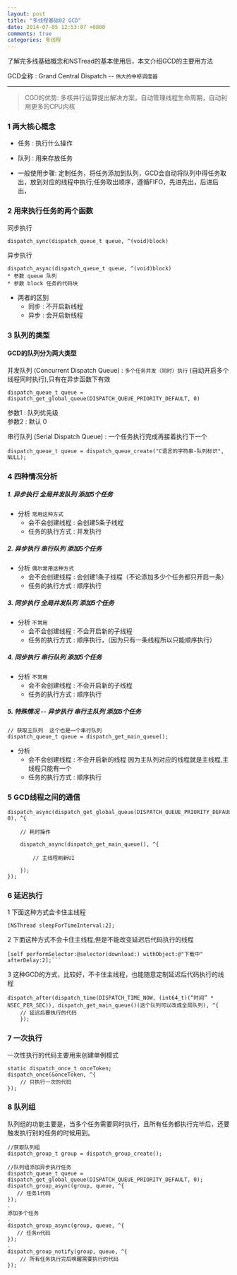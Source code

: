```yaml
---
layout: post
title: "多线程基础02 GCD"
date: 2014-07-05 12:53:07 +0800
comments: true
categories: 多线程 
---
```

  <!--more-->   
   了解完多线基础概念和NSTread的基本使用后，本文介绍GCD的主要用方法
   
   GCD全称 : Grand Central Dispatch  -- ```伟大的中枢调度器``` 
  
   ***
   
   > CGD的优势: 多核并行运算提出解决方案，自动管理线程生命周期，自动利用更多的CPU内核
   

### 1 两大核心概念
* 任务 : 执行什么操作
* 队列 : 用来存放任务

* 一般使用步骤: 定制任务，将任务添加到队列，GCD会自动将队列中得任务取出，放到对应的线程中执行;任务取出顺序，遵循FIFO，先进先出，后进后出，


### 2 用来执行任务的两个函数
同步执行

	dispatch_sync(dispatch_queue_t queue, ^(void)block)
		
异步执行

	dispatch_async(dispatch_queue_t queue, ^(void)block)
	* 参数 queue 队列
	* 参数 block 任务的代码块

* 两者的区别
	* 同步 : 不开启新线程
	* 异步 : 会开启新线程
	
### 3 队列的类型

#### GCD的队列分为两大类型

并发队列 (Concurrent Dispatch Queue) : ```多个任务并发（同时）执行``` (自动开启多个线程同时执行),只有在异步函数下有效
   
	dispatch_queue_t queue = dispatch_get_global_queue(DISPATCH_QUEUE_PRIORITY_DEFAULT, 0)

  参数1 : 队列优先级	 
  参数2 : 默认 0	
	
	
串行队列 (Serial Dispatch Queue) : 一个任务执行完成再接着执行下一个
   
	dispatch_queue_t queue = dispatch_queue_create("C语言的字符串-队列标识", NULL);
			
### 4 四种情况分析

##### 1. 异步执行 全局并发队列 添加5个任务 
* 分析 ```常用这种方式```
	* 会不会创建线程 : 会创建5条子线程
	* 任务的执行方式 : 并发执行
	
##### 2. 异步执行 串行队列 添加5个任务 
* 分析 ```偶尔常用这种方式```
	* 会不会创建线程 : 会创建1条子线程（不论添加多少个任务都只开启一条）
	* 任务的执行方式 : 顺序执行
	
##### 3. 同步执行 全局并发队列 添加5个任务 
* 分析 ```不常用```
	* 会不会创建线程 : 不会开启新的子线程
	* 任务的执行方式 : 顺序执行，（因为只有一条线程所以只能顺序执行）
	
##### 4. 同步执行 串行队列 添加5个任务 
* 分析 ```不常用```
	* 会不会创建线程 : 不会开启新的子线程
	* 任务的执行方式 : 顺序执行

##### 5. 特殊情况 -- 异步执行 串行主队列 添加5个任务
	// 获取主队列  这个也是一个串行队列
   	dispatch_queue_t queue = dispatch_get_main_queue();
  	
* 分析 
	* 会不会创建线程 : 不会开启新的线程 因为主队列对应的线程就是主线程,主线程只能有一个
	* 任务的执行方式 : 顺序执行

### 5 GCD线程之间的通信

	dispatch_async(dispatch_get_global_queue(DISPATCH_QUEUE_PRIORITY_DEFAULT, 0), ^{
       
        // 耗时操作
        
        dispatch_async(dispatch_get_main_queue(), ^{
            
            // 主线程刷新UI
            
        });
    });
		 
### 6 延迟执行

1 下面这种方式会卡住主线程

	[NSThread sleepForTimeInterval:2];
	
2 下面这种方式不会卡住主线程,但是不能改变延迟后代码执行的线程

	[self performSelector:@selector(download:) withObject:@"下载中" afterDelay:2];```

3 这种GCD的方式，比较好，不卡住主线程，也能随意定制延迟后代码执行的线程
	
	dispatch_after(dispatch_time(DISPATCH_TIME_NOW, (int64_t)(“时间” * NSEC_PER_SEC)), dispatch_get_main_queue()(这个队列可以改成全局队列), ^{
        // 延迟后要执行的代码
        });
    
### 7 一次执行

一次性执行的代码主要用来创建单例模式

	static dispatch_once_t onceToken;
    dispatch_once(&onceToken, ^{
        // 只执行一次的代码
    });
    
### 8 队列组

队列组的功能主要是，当多个任务需要同时执行，且所有任务都执行完毕后，还要触发执行别的任务的时候用到。

 	//获取队列组
 	dispatch_group_t group = dispatch_group_create();
 	
 	//队列组添加异步执行任务
    dispatch_queue_t queue = dispatch_get_global_queue(DISPATCH_QUEUE_PRIORITY_DEFAULT, 0);
 	dispatch_group_async(group, queue, ^{
       // 任务1代码 
    });
 	.
 	添加多个任务
 	.
 	dispatch_group_async(group, queue, ^{
       // 任务n代码 
    });
 	.
 	dispatch_group_notify(group, queue, ^{
        // 所有任务执行完后唤醒需要执行的代码        
    });
 	
 	
    